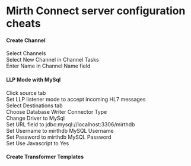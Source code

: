 Mirth Connect server configuration cheats
=========================================

<H4>Create Channel</h4>
<p>
Select Channels<br>
Select New Channel in Channel Tasks<br>
Enter Name in Channel Name field<br>
</p>

<H4>LLP Mode with MySql</h4>
<p>
Click source tab<br>
Set LLP listener mode to accept incoming HL7 messages<br>
Select Destinations tab<br>
Choose Database Writer Connector Type<br>
Change Driver to MySql<br>
Set URL field to jdbc:mysql://localhost:3306/mirthdb<br>
Set Username to mirthdb MySQL Username<br>
Set Password to mirthdb MySQL Password<br>
Set Use Javascript to Yes<br>
</p>

<H4>Create Transformer Templates</h4>
<p>




















